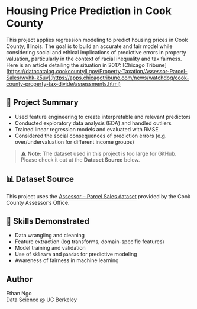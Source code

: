 # Housing Price Prediction in Cook County

This project applies regression modeling to predict housing prices in Cook County, Illinois. The goal is to build an accurate and fair model while considering social and ethical implications of predictive errors in property valuation, particularly in the context of racial inequality and tax fairness. Here is an article detailing the situation in 2017: [Chicago Tribune](https://datacatalog.cookcountyil.gov/Property-Taxation/Assessor-Parcel-Sales/wvhk-k5uv](https://apps.chicagotribune.com/news/watchdog/cook-county-property-tax-divide/assessments.html)

## 📌 Project Summary

- Used feature engineering to create interpretable and relevant predictors
- Conducted exploratory data analysis (EDA) and handled outliers
- Trained linear regression models and evaluated with RMSE
- Considered the social consequences of prediction errors (e.g. over/undervaluation for different income groups)

> ⚠️ **Note:** The dataset used in this project is too large for GitHub. Please check it out at the **Dataset Source** below.

## 📊 Dataset Source

This project uses the [Assessor – Parcel Sales dataset](https://datacatalog.cookcountyil.gov/Property-Taxation/Assessor-Parcel-Sales/wvhk-k5uv/about_data) provided by the Cook County Assessor’s Office.

## 🧠 Skills Demonstrated

- Data wrangling and cleaning  
- Feature extraction (log transforms, domain-specific features)  
- Model training and validation  
- Use of `sklearn` and `pandas` for predictive modeling  
- Awareness of fairness in machine learning

## Author  
Ethan Ngo  
Data Science @ UC Berkeley
